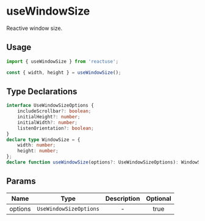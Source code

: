 # useWindowSize

Reactive window size.

## Usage

```ts
import { useWindowSize } from 'reactuse';

const { width, height } = useWindowSize();
```

## Type Declarations

```ts
interface UseWindowSizeOptions {
    includeScrollbar?: boolean;
    initialHeight?: number;
    initialWidth?: number;
    listenOrientation?: boolean;
}
declare type WindowSize = {
    width: number;
    height: number;
};
declare function useWindowSize(options?: UseWindowSizeOptions): WindowSize;
```

## Params

|  Name   |          Type          | Description | Optional |
| :-----: | :--------------------: | :---------: | :------: |
| options | `UseWindowSizeOptions` |      -      |   true   |
